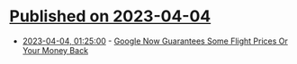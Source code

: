 # [Published on 2023-04-04](index.md)

* [2023-04-04, 01:25:00](https://tech.slashdot.org/story/23/04/03/2125257/google-now-guarantees-some-flight-prices-or-your-money-back?utm_source=rss1.0mainlinkanon&utm_medium=feed) - [Google Now Guarantees Some Flight Prices Or Your Money Back](https://tech.slashdot.org/story/23/04/03/2125257/google-now-guarantees-some-flight-prices-or-your-money-back?utm_source=rss1.0mainlinkanon&utm_medium=feed)
